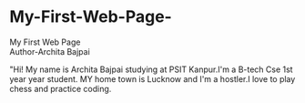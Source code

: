 # My-First-Web-Page-
My First Web Page
<br>
Author-Archita Bajpai 
<p>
"Hi! My name is Archita Bajpai studying at PSIT Kanpur.I'm a B-tech Cse 1st year year student.
MY home town is Lucknow and I'm a hostler.I love to play chess and practice coding.
